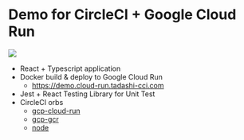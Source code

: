 # Demo for CircleCI + Google Cloud Run

![](https://user-images.githubusercontent.com/8651308/133074306-51a45e90-08bc-4be7-90f7-21d8c7df5c9c.png)

* React + Typescript application
* Docker build & deploy to Google Cloud Run
    * https://demo.cloud-run.tadashi-cci.com
* Jest + React Testing Library for Unit Test
* CircleCI orbs
    * [gcp-cloud-run](https://circleci.com/developer/orbs/orb/circleci/gcp-cloud-run)
    * [gcp-gcr](https://circleci.com/developer/orbs/orb/circleci/gcp-gcr)
    * [node](https://circleci.com/developer/ja/orbs/orb/circleci/node)
